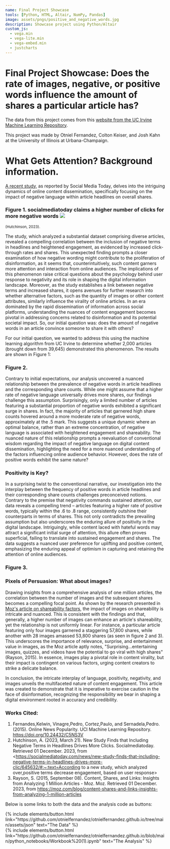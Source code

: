 ```yaml
---
name: Final Project Showcase
tools: [Python, HTML, Altair, NumPy, Pandas]
image: assets/pngs/positive_and_negative_words.jpg
description: Showcase project using Python/Altair
custom_js:
  - vega.min
  - vega-lite.min
  - vega-embed.min
  - justcharts
---
```



# Final Project Showcase: Does the rate of images, negative, or positive words influence the amount of shares a particular article has?

The data from this project comes from this [website from the UC Irvine Machine Learning Repository](https://archive.ics.uci.edu/dataset/332/online+news+popularity). 

This project was made by Otniel Fernandez, Colton Keiser, and Josh Kahn at the University of Illinois at Urbana-Champaign.

<!-- We can use a vegachart HTML tag like so:-->
<!-- ```do this once, then again at the end of the HTML tag-->






# What Gets Attention? Background information.

[A recent study](https://www.socialmediatoday.com/news/new-study-finds-that-including-negative-terms-in-headlines-drives-more-clic/645632/#:~:text=According%20to%20a%20new%20study%2C%20which%20analyzed%20over,positive%20terms%20decrease%20engagement%2C%20based%20on%20user%20response.), as reported by Social Media Today, delves into the intriguing dynamics of online content dissemination, specifically focusing on the impact of negative language within article headlines on overall shares. 

### Figure 1. socialmediatoday claims a higher number of clicks for more negative words <img src="https://www.socialmediatoday.com/imgproxy/85SUeEM4ugdupxuDxXBpJaUtGRB1cEUqNYo0Vwbegus/g:ce/rs:fill:685:182:0/bG9jYWw6Ly8vZGl2ZWltYWdlL3Vwd29ydGh5X2FuYWx5c2lzMi5wbmc.png"> 
<span style="font-size: smaller;">(Hutchinson, 2023).</span>



The study, which analyzed a substantial dataset comprising diverse articles, revealed a compelling correlation between the inclusion of negative terms in headlines and heightened engagement, as evidenced by increased click-through rates and shares. This unexpected finding prompts a closer examination of how negative wording might contribute to the proliferation of disinformation, as it seems that, counterintuitively, such content garners more attention and interaction from online audiences. The implications of this phenomenon raise critical questions about the psychology behind user response to negativity and its role in shaping the digital information landscape. Moreover, as the study establishes a link between negative terms and increased shares, it opens avenues for further research into whether alternative factors, such as the quantity of images or other content attributes, similarly influence the virality of online articles. In an era dominated by the rapid dissemination of information across social platforms, understanding the nuances of content engagement becomes pivotal in addressing concerns related to disinformation and its potential societal impact. So, our initial question was: does the amount of negative words in an article convince someone to share it with others?

For our initial question, we wanted to address this using the machine learning algorithm from UC Irvine to determine whether 2,000 articles (brought down from 39,645) demonstrated this phenomenon. The results are shown in Figure 1:




### Figure 2.

<vegachart schema-url="{{ site.baseurl }}/assets/json/scatter_plot_negative.json" style="width: 100%"></vegachart>

Contrary to initial expectations, our analysis uncovered a nuanced relationship between the prevalence of negative words in article headlines and the corresponding share counts. While one might assume that a higher rate of negative language universally drives more shares, our findings challenge this assumption. Surprisingly, only a limited number of articles featuring a substantial proportion of negative words exhibited a significant surge in shares. In fact, the majority of articles that garnered high share counts hovered around a more moderate rate of negative words, approximately at the .5 mark. This suggests a unique dynamic where an optimal balance, rather than an extreme concentration, of negative language is associated with heightened engagement and shareability. The nuanced nature of this relationship prompts a reevaluation of conventional wisdom regarding the impact of negative language on digital content dissemination, highlighting the need for a more nuanced understanding of the factors influencing online audience behavior. However, does the rate of positive words exhibit the same nature?

### Positivity is Key?

In a surprising twist to the conventional narrative, our investigation into the interplay between the frequency of positive words in article headlines and their corresponding share counts challenges preconceived notions. Contrary to the premise that negativity commands sustained attention, our data reveals a compelling trend – articles featuring a higher rate of positive words, typically within the .6 to .8 range, consistently outshine their counterparts in terms of shares. This not only contradicts the prevailing assumption but also underscores the enduring allure of positivity in the digital landscape. Intriguingly, while content laced with hateful words may attract a significant initial surge of attention, this allure often proves superficial, failing to translate into sustained engagement and shares. The data suggests a nuanced user preference for uplifting and positive content, emphasizing the enduring appeal of optimism in capturing and retaining the attention of online audiences.

### Figure 3.

<vegachart schema-url="{{ site.baseurl }}/assets/json/scatter_plot_positive.json" style="width: 100%"></vegachart>


### Pixels of Persuasion: What about images?

Drawing insights from a comprehensive analysis of one million articles, the correlation between the number of images and the subsequent shares becomes a compelling focal point. As shown by the research presented in [Moz's article on shareability factors](https://moz.com/blog/content-shares-and-links-insights-from-analyzing-1-million-articles), the impact of images on shareability is intricate and nuanced. This is consistent with the findings and that, generally, a higher number of images can enhance an article's shareability, yet the relationship is not uniformly linear. For instance, a particular article featuring only four images garnered a staggering 57,800 shares, while another with 28 images amassed 53,800 shares (as seen in figure 2 and 3). This underscores the importance of relevance, surprise, and entertainment value in images, as the Moz article aptly notes, "Surprising...entertaining images, quizzes, and videos have the potential to go viral with high shares" (Rayson, 2015). In essence, images play a pivotal role in content virality, but their impact is contingent on various factors, urging content creators to strike a delicate balance. 

In conclusion, the intricate interplay of language, positivity, negativity, and images unveils the multifaceted nature of content engagement. This article was created to demonstrate that it is imperative to exercise caution in the face of disinformation, recognizing the responsibility we bear in shaping a digital environment rooted in accuracy and credibility.

### Works Cited:

1. Fernandes,Kelwin, Vinagre,Pedro, Cortez,Paulo, and Sernadela,Pedro. (2015). Online News Popularity. UCI Machine Learning Repository. <https://doi.org/10.24432/C5NS3V>
2. Hutchinson, A. (2023, March 21). New Study Finds that Including Negative Terms in Headlines Drives More Clicks. Socialmediatoday. Retrieved 01 December. 2023, from <https://socialmediatoday.com/news/new-study-finds-that-including-negative-terms-in-headlines-drives-more-clic/645632/#:~:text=According to a new study, which analyzed over,positive terms decrease engagement, based on user response>
3. Rayson, S. (2015, September 08). Content, Shares, and Links: Insights from Analyzing 1 Million Articles - Moz. Moz. Retrieved 01 December. 2023, from <https://moz.com/blog/content-shares-and-links-insights-from-analyzing-1-million-articles>

Below is some links to both the data and the analysis code as buttons:

<!--```
<div class="left">
{% include elements/button.html link="https://github.com/otnielfernandez/otnielfernandez.github.io/blob/main/assets/json/newplot.json" text="The Data" %}
</div>

<div class="right">
{% include elements/button.html link="https://github.com/otnielfernandez/otnielfernandez.github.io/blob/main/python_notebooks/Workbook.ipynb" text="The Analysis" %}
</div>
```-->

<!-- these are written in a combo of html and liquid --> 

<div class="left">
{% include elements/button.html link="https://github.com/otnielfernandez/otnielfernandez.github.io/tree/main/assets/json" text="The Data" %}
</div>

<div class="right">
{% include elements/button.html link="https://github.com/otnielfernandez/otnielfernandez.github.io/blob/main/python_notebooks/Workbook%20(1).ipynb" text="The Analysis" %}
</div>

